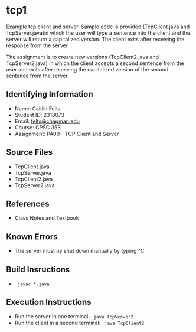 # tcp1

Example tcp client and server.
Sample code is provided (TcpClient.java and TcpServer.java)in which 
the user will type a sentence into the client and the server will 
return a capitalized version.  The client exits after receiving
the response from the server

The assignment is to create new versions (TcpClient2.java and TcpServer2.java)
in which the client accepts a second sentence from the user and exits 
after receiving the capitalized version of the second sentence from the server.

## Identifying Information

* Name: Caitlin Felts
* Student ID: 2318073
* Email: felts@chapman.edu
* Course: CPSC 353
* Assignment: PA00 - TCP Client and Server

## Source Files

* TcpClient.java
* TcpServer.java
* TcpClient2.java
* TcpServer2.java

## References

* Class Notes and Textbook

## Known Errors

* The server must by shut down manually by typing ^C

## Build Insructions

* <code> javac *.java </code>

## Execution Instructions

* Run the server in one terminal: <code> java TcpServer2 </code>
* Run the client in a second terminal: <code> java TcpClient2 </code>

